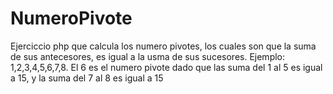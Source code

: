 # NumeroPivote

Ejerciccio php que calcula los numero pivotes, los cuales son que la suma de sus antecesores, es igual a la usma de sus sucesores. Ejemplo: 1,2,3,4,5,6,7,8.
El 6 es el numero pivote dado que las suma del 1 al 5 es igual a 15, y la suma del 7 al 8 es igual a 15
